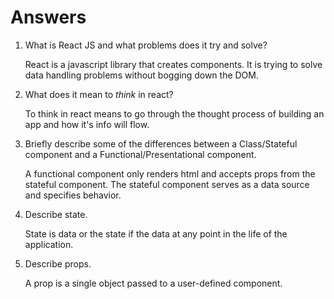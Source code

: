 # Answers

1.  What is React JS and what problems does it try and solve?

    React is a javascript library that creates components. It is trying to solve data handling problems without bogging down the DOM.

2.  What does it mean to _think_ in react?

    To think in react means to go through the thought process of building an app and how it's info will flow.

3.  Briefly describe some of the differences between a Class/Stateful component and a Functional/Presentational component.

    A functional component only renders html and accepts props from the stateful component. The stateful component serves as a data source and specifies behavior.

4.  Describe state.

    State is data or the state if the data at any point in the life of the application.

5.  Describe props.

    A prop is a single object passed to a user-defined component.

